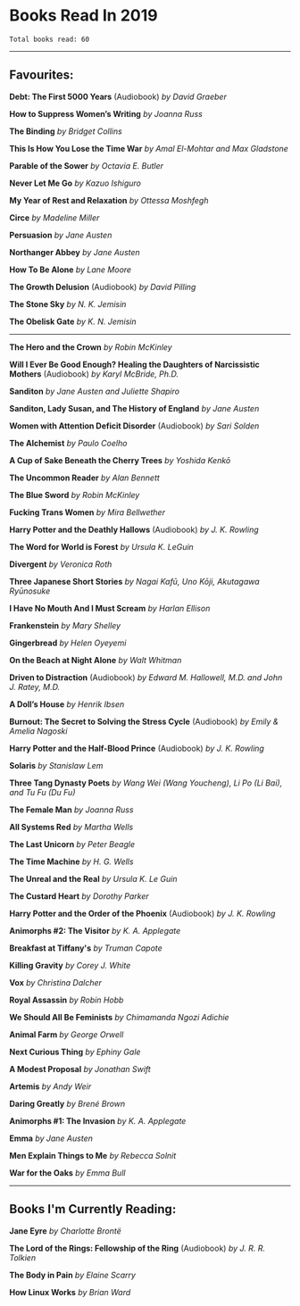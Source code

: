 # Books Read In 2019
`Total books read: 60`

---

## Favourites:

**Debt: The First 5000 Years** (Audiobook)
*by David Graeber*

**How to Suppress Women’s Writing**
*by Joanna Russ*

**The Binding**
*by Bridget Collins*

**This Is How You Lose the Time War**
*by Amal El-Mohtar and Max Gladstone*

**Parable of the Sower**
*by Octavia E. Butler*

**Never Let Me Go**
*by Kazuo Ishiguro*

**My Year of Rest and Relaxation**
*by Ottessa Moshfegh*

**Circe**
*by Madeline Miller*

**Persuasion**
*by Jane Austen*

**Northanger Abbey**
*by Jane Austen*

**How To Be Alone**
*by Lane Moore*

**The Growth Delusion** (Audiobook)
*by David Pilling*

**The Stone Sky**
*by N. K. Jemisin*

**The Obelisk Gate**
*by K. N. Jemisin*

---

**The Hero and the Crown**
*by Robin McKinley*

**Will I Ever Be Good Enough? Healing the Daughters of Narcissistic Mothers** (Audiobook)
*by Karyl McBride, Ph.D.*

**Sanditon**
*by Jane Austen and Juliette Shapiro*

**Sanditon, Lady Susan, and The History of England**
*by Jane Austen*

**Women with Attention Deficit Disorder** (Audiobook)
*by Sari Solden*

**The Alchemist**
*by Paulo Coelho*

**A Cup of Sake Beneath the Cherry Trees**
*by Yoshida Kenkō*

**The Uncommon Reader**
*by Alan Bennett*

**The Blue Sword**
*by Robin McKinley*

**Fucking Trans Women**
*by Mira Bellwether*

**Harry Potter and the Deathly Hallows** (Audiobook)
*by J. K. Rowling*

**The Word for World is Forest**
*by Ursula K. LeGuin*

**Divergent**
*by Veronica Roth*

**Three Japanese Short Stories**
*by Nagai Kafū, Uno Kōji, Akutagawa Ryūnosuke*

**I Have No Mouth And I Must Scream**
*by Harlan Ellison*

**Frankenstein**
*by Mary Shelley*

**Gingerbread**
*by Helen Oyeyemi*

**On the Beach at Night Alone**
*by Walt Whitman*

**Driven to Distraction** (Audiobook)
*by Edward M. Hallowell, M.D. and John J. Ratey, M.D.*

**A Doll’s House**
*by Henrik Ibsen*

**Burnout: The Secret to Solving the Stress Cycle** (Audiobook)
*by Emily & Amelia Nagoski*

**Harry Potter and the Half-Blood Prince** (Audiobook)
*by J. K. Rowling*

**Solaris**
*by Stanislaw Lem*

**Three Tang Dynasty Poets**
*by Wang Wei (Wang Youcheng), Li Po (Li Bai), and Tu Fu (Du Fu)*

**The Female Man**
*by Joanna Russ*

**All Systems Red**
*by Martha Wells*

**The Last Unicorn**
*by Peter Beagle*

**The Time Machine**
*by H. G. Wells*

**The Unreal and the Real**
*by Ursula K. Le Guin*

**The Custard Heart**
*by Dorothy Parker*

**Harry Potter and the Order of the Phoenix** (Audiobook)
*by J. K. Rowling*

**Animorphs #2: The Visitor**
*by K. A. Applegate*

**Breakfast at Tiffany's**
*by Truman Capote*

**Killing Gravity**
*by Corey J. White*

**Vox**
*by Christina Dalcher*

**Royal Assassin**
*by Robin Hobb*

**We Should All Be Feminists**
*by Chimamanda Ngozi Adichie*

**Animal Farm**
*by George Orwell*

**Next Curious Thing**
*by Ephiny Gale*

**A Modest Proposal**
*by Jonathan Swift*

**Artemis**
*by Andy Weir*

**Daring Greatly**
*by Brené Brown*

**Animorphs #1: The Invasion**
*by K. A. Applegate*

**Emma**
*by Jane Austen*

**Men Explain Things to Me**
*by Rebecca Solnit*

**War for the Oaks**
*by Emma Bull*

---

## Books I'm Currently Reading:

**Jane Eyre**
*by Charlotte Brontë*

**The Lord of the Rings: Fellowship of the Ring** (Audiobook)
*by J. R. R. Tolkien*

**The Body in Pain**
*by Elaine Scarry*

**How Linux Works**
*by Brian Ward*

